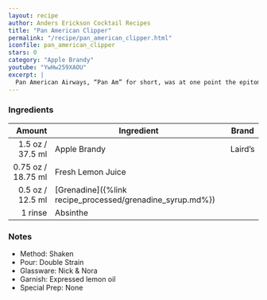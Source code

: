 ```yaml
---
layout: recipe
author: Anders Erickson Cocktail Recipes
title: "Pan American Clipper"
permalink: "/recipe/pan_american_clipper.html"
iconfile: pan_american_clipper
stars: 0
category: "Apple Brandy"
youtube: "YwHw259XAOU"
excerpt: |
  Pan American Airways, “Pan Am” for short, was at one point the epitome of style for jet-setting travelers, so it’s no surprise that its eponymous cocktail is equally fabulous. A mixture of apple brandy, lime juice, grenadine, and absinthe, the bright-hued sour dates to 1939, when prolific cocktail writer and world traveler Charles H. Baker included the recipe in The Gentleman’s Companion. Baker had settled down in Coconut Grove, Florida, near Pan Am’s first international airport; in his seminal book, he wrote that the recipe came “from the notebook of one of our pilot friends who—when off duty—may seek one.”
---
```


### Ingredients

|  Amount | Ingredient                                      | Brand   |
| ------: | ----------------------------------------------- | ------- |
|  1.5 oz / 37.5 ml | Apple Brandy                                    | Laird’s |
| 0.75 oz / 18.75 ml | Fresh Lemon Juice                               |
|  0.5 oz / 12.5 ml | [Grenadine]({%link recipe_processed/grenadine_syrup.md%}) |
| 1 rinse | Absinthe                                        |

### Notes

- Method: Shaken
- Pour: Double Strain
- Glassware: Nick &amp; Nora
- Garnish: Expressed lemon oil
- Special Prep: None
